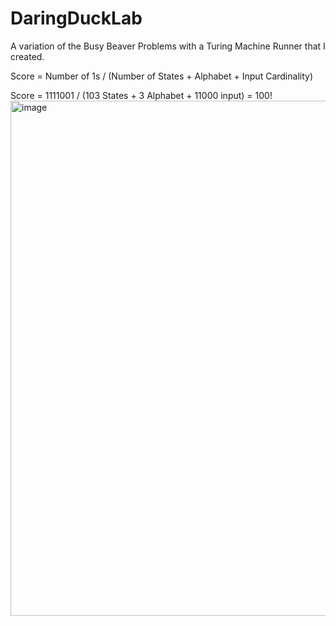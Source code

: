 # DaringDuckLab
A variation of the Busy Beaver Problems with a Turing Machine Runner that I created. 

Score = Number of 1s / (Number of States + Alphabet + Input Cardinality)

Score = 1111001 / (103 States + 3 Alphabet + 11000 input) = 100!
<img width="824" alt="image" src="https://user-images.githubusercontent.com/78038241/236707472-a025374c-8435-4b3e-8861-5fcd1fc71083.png">

